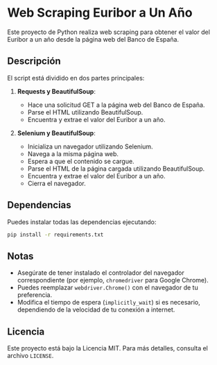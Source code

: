# Web Scraping Euribor a Un Año

Este proyecto de Python realiza web scraping para obtener el valor del Euribor a un año desde la página web del Banco de España.

## Descripción

El script está dividido en dos partes principales:

1. **Requests y BeautifulSoup**: 
   - Hace una solicitud GET a la página web del Banco de España.
   - Parse el HTML utilizando BeautifulSoup.
   - Encuentra y extrae el valor del Euribor a un año.

2. **Selenium y BeautifulSoup**:
   - Inicializa un navegador utilizando Selenium.
   - Navega a la misma página web.
   - Espera a que el contenido se cargue.
   - Parse el HTML de la página cargada utilizando BeautifulSoup.
   - Encuentra y extrae el valor del Euribor a un año.
   - Cierra el navegador.

## Dependencias

Puedes instalar todas las dependencias ejecutando:

```bash
pip install -r requirements.txt
```


## Notas

- Asegúrate de tener instalado el controlador del navegador correspondiente (por ejemplo, `chromedriver` para Google Chrome).
- Puedes reemplazar `webdriver.Chrome()` con el navegador de tu preferencia.
- Modifica el tiempo de espera (`implicitly_wait`) si es necesario, dependiendo de la velocidad de tu conexión a internet.

## Licencia

Este proyecto está bajo la Licencia MIT. Para más detalles, consulta el archivo `LICENSE`.
